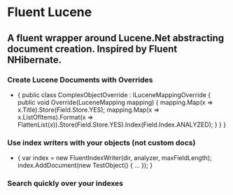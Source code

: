 # Fluent Lucene
## A fluent wrapper around Lucene.Net abstracting document creation. Inspired by Fluent NHibernate.

### Create Lucene Documents with Overrides
* {
    public class ComplexObjectOverride : ILuceneMappingOverride<ComplexObject>
    {
        public void Override(LuceneMapping<ComplexObject> mapping)
        {
            mapping.Map(x => x.Title).Store(Field.Store.YES);
            mapping.Map(x => x.ListOfItems).Format(x => FlattenList(x)).Store(Field.Store.YES).Index(Field.Index.ANALYZED);
        }
    }
}


### Use index writers with your objects (not custom docs)
* {
	var index = new FluentIndexWriter<TestObject>(dir, analyzer, maxFieldLength);
        index.AddDocument(new TestObject() { ... });
}


### Search quickly over your indexes
